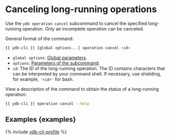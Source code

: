 # Canceling long-running operations

Use the `ydb operation cancel` subcommand to cancel the specified long-running operation. Only an incomplete operation can be canceled.

General format of the command:

```bash
{{ ydb-cli }} [global options...] operation cancel <id>
```

* `global options`: [Global parameters](commands/global-options.md).
* `options`: [Parameters of the subcommand](#options).
* `id`: The ID of the long-running operation. The ID contains characters that can be interpreted by your command shell. If necessary, use shielding, for example, `'<id>'` for bash.

View a description of the command to obtain the status of a long-running operation:

```bash
{{ ydb-cli }} operation cancel --help
```

## Examples {examples}

{% include [ydb-cli-profile](../../_includes/ydb-cli-profile.md) %}
